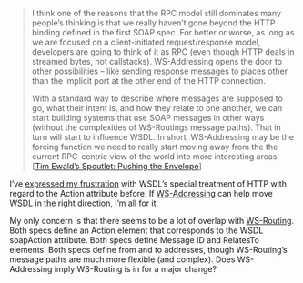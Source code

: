 > I think one of the reasons that the RPC model still dominates many
> people’s thinking is that we really haven’t gone beyond the HTTP
> binding defined in the first SOAP spec. For better or worse, as long
> as we are focused on a client-initiated request/response model,
> developers are going to think of it as RPC (even though HTTP deals in
> streamed bytes, not callstacks). WS-Addressing opens the door to other
> possibilities – like sending response messages to places other than
> the implicit port at the other end of the HTTP connection.
>
> With a standard way to describe where messages are supposed to go,
> what their intent is, and how they relate to one another, we can start
> building systems that use SOAP messages in other ways (without the
> complexities of WS-Routings message paths). That in turn will start to
> influence WSDL. In short, WS-Addressing may be the forcing function we
> need to really start moving away from the the current RPC-centric view
> of the world into more interesting areas.\
>  [[Tim Ewald’s Spoutlet: Pushing the
> Envelope](http://www.gotdotnet.com/team/tewald/default.aspx?key=2003-03-21T03:23:54Z)]

I’ve [expressed my
frustration](PermaLink.aspx?guid=c2eeb3f8-ca88-4627-bea7-ec49e75f0a1f)
with WSDL’s special treatment of HTTP with regard to the Action
attribute before. If
[WS-Addressing](http://msdn.microsoft.com/webservices/default.aspx?pull=/library/en-us/dnglobspec/html/ws-addressing.asp)
can help move WSDL in the right direction, I’m all for it.

My only concern is that there seems to be a lot of overlap with
[WS-Routing](http://msdn.microsoft.com/webservices/understanding/specs/default.aspx?pull=/library/en-us/dnglobspec/html/ws-routing.asp).
Both specs define an Action element that corresponds to the WSDL
soapAction attribute. Both specs define Message ID and RelatesTo
elements. Both specs define from and to addresses, though WS-Routing’s
message paths are much more flexible (and complex). Does WS-Addressing
imply WS-Routing is in for a major change?
